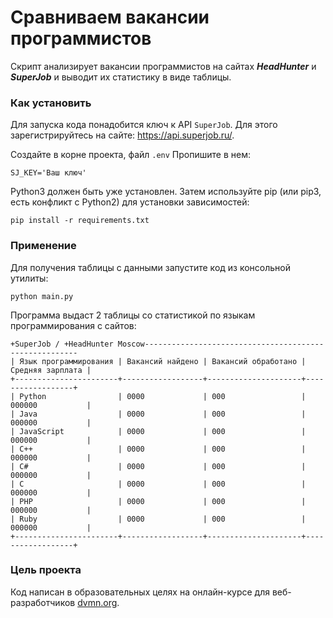 # Сравниваем вакансии программистов

Скрипт анализирует вакансии программистов на сайтах **_HeadHunter_** и **_SuperJob_** и выводит их статистику в виде таблицы.

### Как установить

Для запуска кода понадобится ключ к API `SuperJob`. Для этого зарегистрируйтесь на сайте: <https://api.superjob.ru/>.

Создайте в корне проекта, файл ``.env`` Пропишите в нем:

```
SJ_KEY='Ваш ключ'
```

Python3 должен быть уже установлен. Затем используйте pip (или pip3, есть конфликт с Python2) для установки зависимостей:

```
pip install -r requirements.txt
```

### Применение

Для получения таблицы с данными запустите код из консольной утилиты:

```
python main.py
```

Программа выдаст 2 таблицы со статистикой по языкам программирования c сайтов:

```
+SuperJob / +HeadHunter Moscow-------------------------------------------------------
| Язык программирования | Вакансий найдено | Вакансий обработано | Средняя зарплата |
+-----------------------+------------------+---------------------+------------------+
| Python                | 0000             | 000                 | 000000           |
| Java                  | 0000             | 000                 | 000000           |
| JavaScript            | 0000             | 000                 | 000000           |
| C++                   | 0000             | 000                 | 000000           |
| C#                    | 0000             | 000                 | 000000           |
| C                     | 0000             | 000                 | 000000           |
| PHP                   | 0000             | 000                 | 000000           |
| Ruby                  | 0000             | 000                 | 000000           |
+-----------------------+------------------+---------------------+------------------+

```

### Цель проекта

Код написан в образовательных целях на онлайн-курсе для веб-разработчиков [dvmn.org](https://dvmn.org/).

